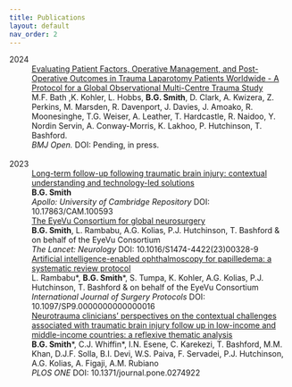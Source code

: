 ```yaml
---
title: Publications
layout: default
nav_order: 2
---
```



<dl>
  <dt>
    2024
  </dt>
  
  <dd>
      <a href="" target="_blank">Evaluating Patient Factors, Operative Management, and Post-Operative Outcomes in Trauma Laparotomy Patients Worldwide - A Protocol for a Global Observational Multi-Centre Trauma Study</a>
    <br>
      M.F. Bath ,K. Kohler, L. Hobbs, <b>B.G. Smith</b>, D. Clark, A. Kwizera, Z. Perkins, M. Marsden, R. Davenport, J. Davies, J. Amoako, R. Moonesinghe, T.G. Weiser, A. Leather, T. Hardcastle, R. Naidoo, Y. Nordin Servin, A. Conway-Morris, K. Lakhoo, P. Hutchinson, T. Bashford.
    <br>
    <i>BMJ Open.</i> DOI: Pending, in press.
  </dd>
  <br>
  <dt>
   2023
  </dt>

  <dd>
      <a href="https://doi.org/10.17863/CAM.100593" target="_blank">Long-term follow-up following traumatic brain injury: contextual understanding and technology-led solutions</a>
    <br>
      <b>B.G. Smith</b>
    <br>
    <i>Apollo: University of Cambridge Repository</i> DOI: 10.17863/CAM.100593
  </dd>

  <dt> 
  </dt>
  <dd>
      <a href="https://doi.org/10.1016/S1474-4422(23)00328-9" target="_blank">The EyeVu Consortium for global neurosurgery</a>
    <br>
      <b>B.G. Smith</b>, L. Rambabu, A.G. Kolias, P.J. Hutchinson, T. Bashford & on behalf of the EyeVu Consortium
    <br>
    <i>The Lancet: Neurology</i> DOI: 10.1016/S1474-4422(23)00328-9
  </dd>

<dt> 
</dt>
<dd>
<a href="https://doi.org/10.1097/SP9.0000000000000016" target="_blank">Artificial intelligence-enabled ophthalmoscopy for papilledema: a systematic review protocol</a>
<br>
L. Rambabu*, <b>B.G. Smith</b>*, S. Tumpa, K. Kohler, A.G. Kolias, P.J. Hutchinson, T. Bashford & on behalf of the EyeVu Consortium
<br>
<i>International Journal of Surgery Protocols</i> DOI: 10.1097/SP9.0000000000000016
</dd>

<dt> 
</dt>
<dd>
<a href="https://doi.org/10.1371/journal.pone.0274922" target="_blank">Neurotrauma clinicians’ perspectives on the contextual challenges associated with traumatic brain injury follow up in low-income and middle-income countries: a reflexive thematic analysis</a>
<br>
<b>B.G. Smith</b>*, C.J. Whiffin*, I.N. Esene, C. Karekezi, T. Bashford, M.M. Khan, D.J.F. Solla, B.I. Devi, W.S. Paiva, F. Servadei, P.J. Hutchinson, A.G. Kolias, A. Figaji, A.M. Rubiano
<br>
<i>PLOS ONE</i> DOI: 10.1371/journal.pone.0274922
</dd>
  
</dl>
